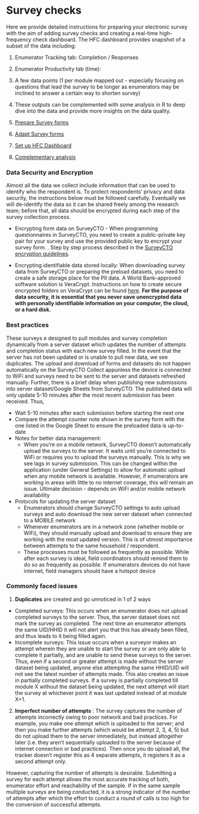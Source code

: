 # Survey checks

Here we provide detailed instructions for preparing your electronic survey with the aim of adding survey checks and creating a real-time high-frequency check dashboard.
The HFC dashboard provides snapshot of a subset of the data including:
1. Enumerator Tracking tab: Completion / Responses
2. Enumerator Productivity tab (time):
3. A few data points (1 per module mapped out - especially focusing on questions that lead the survey to be longer as enumerators may be inclined to answer a certain way to shorten survey)
4. These outputs can be complemented with some analysis in R to deep dive into the data and provide more insights on the data quality.

1. [Prepare Survey forms](https://github.com/dime-worldbank/iesurveykit/blob/initial-update/Survey%20Checks/1-prepare-scto-forms.md)
2. [Adapt Survey forms](https://github.com/dime-worldbank/iesurveykit/blob/initial-update/Survey%20Checks/2-adapt-scto-forms.md)
3. [Set up HFC Dashboard](https://github.com/dime-worldbank/iesurveykit/blob/initial-update/Survey%20Checks/3-set-up-hfc-dashboard.md)
4. [Complementary analysis](https://github.com/dime-worldbank/iesurveykit/blob/initial-update/Survey%20Checks/4-complementary-analysis-r.md)


### Data Security and Encryption
Almost all the data we collect include information that can be used to identify who the respondent is.
To protect respondents’ privacy and data security, the instructions below must be followed carefully.
Eventually we will de-identify the data so it can be shared freely among the research team; before that,
all data should be encrypted during each step of the survey collection process.

* Encrypting form data on SurveyCTO - When programming questionnaires in SurveyCTO, you need to create a public-private key pair for your survey and use the provided public key to encrypt your survey form. . Step by step process described in the [SurveyCTO encryption guidelines](https://github.com/worldbank/dime-standards/blob/master/dime-research-standards/pillar-4-data-security/data-security-resources/surveycto-encryption-guidelines.md).

* Encrypting identifiable data stored locally: When downloading survey data from SurveyCTO or preparing the preload datasets,
you need to create a safe storage place for the PII data.
A World Bank-approved software solution is VeraCrypt. Instructions on how to create secure encrypted folders on VeraCrypt can be found [here](https://github.com/worldbank/dime-standards/blob/master/dime-research-standards/pillar-4-data-security/data-security-resources/veracrypt-guidelines.md).
 <b> For the purpose of data security, it is essential that you never save unencrypted data with personally identifiable information on your computer, the cloud, or a hard disk. </b>


### Best practices
These surveys e designed to pull modules and survey completion dynamically from a server dataset which updates the number of attempts and completion status with each new survey filled. In the event that the server has not been updated or is unable to pull new data, we see duplicates. The upload and download of forms and datasets do not happen automatically on the SurveyCTO Collect appunless the device is connected to WiFi and surveys need to be sent to the server and datasets refreshed manually. Further, there is a brief delay when publishing new submissions into server dataset/Google Sheets from SurveyCTO. The published data will only update 5-10 minutes after the most recent submission has been received. Thus,
- Wait 5-10 minutes after each submission before starting the next one
- Compare the attempt counter note shown in the survey form with the one listed in the Google Sheet to ensure the preloaded data is up-to-date
- Notes for better data management:
  - When you’re on a mobile network, SurveyCTO doesn’t automatically upload the surveys to the server. It waits until you’re connected to WiFi or requires you to upload the surveys manually. This is why we see lags in survey submission. This can be changed within the application (under General Settings) to allow for automatic upload when any mobile network is available. However, if enumerators are working in areas with little to no internet coverage, this will remain an issue. Ultimate decision - depends on WiFi and/or mobile network availability
- Protocols for updating the server dataset
  - Enumerators should change SurveyCTO settings to auto upload surveys and auto download the new server dataset when connected to a MOBILE network
  - Whenever enumerators are in a network zone (whether mobile or WiFi), they should manually upload and download to ensure they are working with the most updated version. This is of utmost importance between attempts to the same household / respondent.
  - These processes must be followed as frequently as possible. While after each survey is ideal, field coordinators should remind them to do so as frequently as possible. If enumerators devices do not have internet, field managers should have a hotspot device



### Commonly faced issues

1. <b> Duplicates</b>  are created and go unnoticed in 1 of 2 ways
  - Completed surveys: This occurs when an enumerator does not upload completed surveys to the server. Thus, the server dataset does not mark the survey as completed. The next time an enumerator attempts the same UID/HHID it will not alert you that this has already been filled, and thus leads to it being filled again.
  - Incomplete surveys: This issue occurs when a surveyor makes an attempt wherein they are unable to start the survey or are only able to complete it partially, and are unable to send these surveys to the server. Thus, even if a second or greater attempt is made without the server dataset being updated, anyone else attempting the same HHID/UID will not see the latest number of attempts made. This also creates an issue in partially completed surveys. If a survey is partially completed till module X without the dataset being updated, the next attempt will start the survey at whichever point it was last updated instead of at module X+1.

2. <b> Imperfect number of attempts </b>: The survey captures the number of attempts incorrectly owing to poor network and bad practices. For example, you make one attempt which is uploaded to the server; and then you make further attempts (which would be attempt 2, 3, 4, 5) but do not upload them to the server immediately, but instead altogether later (i.e. they aren’t sequentially uploaded to the server because of internet connection or bad practices). Then once you do upload all, the tracker doesn’t register this as 4 separate attempts, it registers it as a second attempt only.

However, capturing the number of attempts is desirable. Submitting a survey for each attempt allows the most accurate tracking of both, enumerator effort and reachability of the sample. If in the same sample multiple surveys are being conducted, it is a strong indicator of the number of attempts after which the effort to conduct a round of calls is too high for the conversion of successful attempts.
